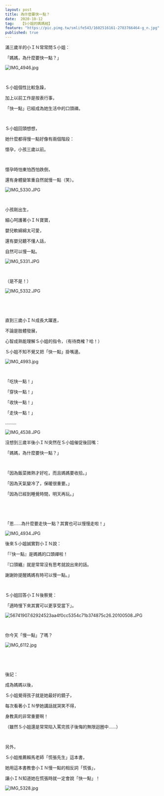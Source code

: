 ```yaml
---
layout: post
title: 為什麼要快一點？
date:  2020-10-12
tag:   【S小姐的媽媽經】
feature: "https://pic.pimg.tw/smlife543/1602516161-2783766464-g_n.jpg"
published: true 
---
```

<p>滿三歲半的小ＩＮ常常問Ｓ小姐：</p>

<p>「媽媽，為什麼要快一點？」</p>

<p><img alt="IMG_4946.jpg" src="https://pic.pimg.tw/smlife543/1602516161-2783766464-g_n.jpg" title="IMG_4946.jpg"></p>

<p>&nbsp;</p>

<p>Ｓ小姐個性比較急躁，</p>

<p>加上以前工作是按表行事，</p>

<p>「快一點」已經成為她生活中的口頭禪。</p>

<p>&nbsp;</p>

<p>Ｓ小姐回頭想想，</p>

<p>她什麼都得慢一點好像有兩個階段：</p>

<p>懷孕，小孩三歲以前。</p>

<p>&nbsp;</p>

<p>懷孕時怕東怕西怕跌倒，</p>

<p>還有身體變笨重自然就慢一點（笑）。</p>

<p><img alt="IMG_5330.JPG" src="https://pic.pimg.tw/smlife543/1602516653-3830231805-g_n.jpg" title="IMG_5330.JPG"></p>

<p>&nbsp;</p>

<p>小孩剛出生，</p>

<p>細心呵護著小ＩＮ寶寶，</p>

<p>嬰兒軟綿綿太可愛，</p>

<p>還有嬰兒聽不懂人話，</p>

<p>自然可以慢一點。</p>

<p><img alt="IMG_5331.JPG" src="https://pic.pimg.tw/smlife543/1602517072-2657439524-g_n.jpg" title="IMG_5331.JPG"></p>

<p>&nbsp;</p>

<p>（是不是！）</p>

<p><img alt="IMG_5332.JPG" src="https://pic.pimg.tw/smlife543/1602517072-62782414-g_n.jpg" title="IMG_5332.JPG"></p>

<p>&nbsp;</p>

<p>&nbsp;</p>

<p>直到三歲小ＩＮ成長大躍進，</p>

<p>不論是肢體發展，</p>

<p>心智成熟能理解Ｓ小姐的指令，（有待商榷？哈！）</p>

<p>Ｓ小姐不知不覺又把「快一點」掛嘴邊。</p>

<p><img alt="IMG_4993.jpg" src="https://pic.pimg.tw/smlife543/1602513568-719736939-g_n.jpg" title="IMG_4993.jpg"></p>

<p>&nbsp;</p>

<p>「吃快一點！」</p>

<p>「穿快一點！」</p>

<p>「收快一點！」</p>

<p>「走快一點！」</p>

<p>.........</p>

<p><img alt="IMG_4538.JPG" src="https://pic.pimg.tw/smlife543/1602515877-170448752-g_n.jpg" title="IMG_4538.JPG"></p>

<p>沒想到三歲半後小ＩＮ突然在Ｓ小姐催促後回嘴：</p>

<p>「媽媽，為什麼要快一點？」</p>

<p>&nbsp;</p>

<p>「因為飯菜微熱才好吃，而且媽媽要收拾。」</p>

<p>「因為天氣變冷了，保暖很重要。」</p>

<p>「因為已經到睡覺時間，明天再玩。」</p>

<p>&nbsp;</p>

<p>&nbsp;</p>

<p>「恩......為什麼要走快一點？其實也可以慢慢走啦！」</p>

<p><img alt="IMG_4934.JPG" src="https://pic.pimg.tw/smlife543/1602516161-601424103-g_n.jpg" title="IMG_4934.JPG"></p>

<p>後來Ｓ小姐誠實對小ＩＮ說：</p>

<p>「『快一點』是媽媽的口頭禪啦！</p>

<p>『口頭纏』就是常常沒有思考就說出來的話。</p>

<p>謝謝妳提醒媽媽有時可以慢一點。」</p>

<p>&nbsp;</p>

<p>Ｓ小姐回答小ＩＮ後察覺：</p>

<p>「適時慢下來其實可以更享受當下」。</p>

<p><img alt="56741907.62924523aa4f0cc5354c71b374875c26.20100508.JPG" src="https://pic.pimg.tw/smlife543/1602516158-2683897894-g_n.jpg" title="56741907.62924523aa4f0cc5354c71b374875c26.20100508.JPG"></p>

<p>&nbsp;</p>

<p>你今天「慢一點」了嗎？</p>

<p><img alt="IMG_6112.jpg" src="https://pic.pimg.tw/smlife543/1602513568-922725371-g_n.jpg" title="IMG_6112.jpg"></p>

<p>&nbsp;</p>

<p>&nbsp;</p>

<p>後記：</p>

<p>成為媽媽以後，</p>

<p>Ｓ小姐覺得孩子就是她最好的鏡子，</p>

<p>每次看著小ＩＮ學她講話就哭笑不得，</p>

<p>身教真的非常重要啊！</p>

<p>（雖然Ｓ小姐還是常常陷入罵完孩子後悔的無限迴圈中......）</p>

<p>&nbsp;</p>

<p>另外，</p>

<p>Ｓ小姐推薦賴馬老師「慌張先生」這本書，</p>

<p>她用這本書教會小ＩＮ慢一點的相反詞「慌張」，</p>

<p>讓小ＩＮ知道她在慌張時就一定會說「快一點」！</p>

<p><img alt="IMG_5328.jpg" src="https://pic.pimg.tw/smlife543/1602515760-1162684229-g_n.jpg" title="IMG_5328.jpg"></p>

